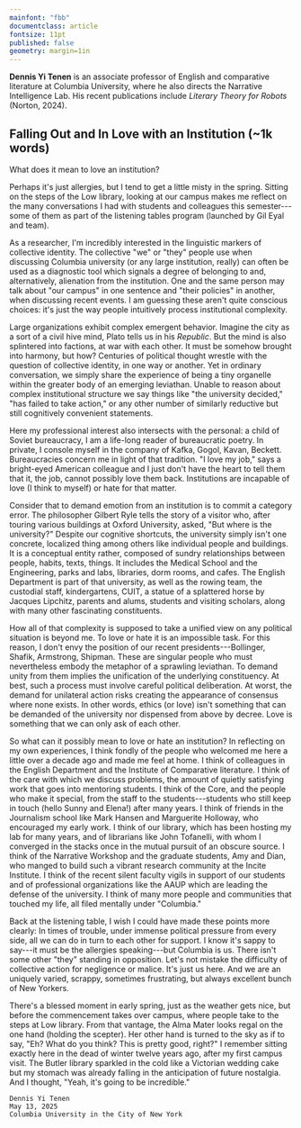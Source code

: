 ```yaml
---
mainfont: "fbb"
documentclass: article
fontsize: 11pt
published: false
geometry: margin=1in
---
```


**Dennis Yi Tenen** is an associate professor of English and comparative literature at Columbia
University, where he also directs the Narrative Intelligence Lab. His recent publications
include *Literary Theory for Robots* (Norton, 2024).

## Falling Out and In Love with an Institution (~1k words)

What does it mean to love an institution?

Perhaps it's just allergies, but I tend to get a little misty in the spring. Sitting on the
steps of the Low library, looking at our campus makes me reflect on the many conversations I
had with students and colleagues this semester---some of them as part of the listening tables
program (launched by Gil Eyal and team).

As a researcher, I'm incredibly interested in the linguistic markers of collective identity.
The collective "we" or "they" people use when discussing Columbia university (or any large
institution, really) can often be used as a diagnostic tool which signals a degree of belonging
to and, alternatively, alienation from the institution. One and the same person may talk about
"our campus" in one sentence and "their policies" in another, when discussing recent events. I
am guessing these aren't quite conscious choices: it's just the way people intuitively process
institutional complexity.

Large organizations exhibit complex emergent behavior. Imagine the city as a sort of a civil
hive mind, Plato tells us in his *Republic*. But the mind is also splintered into factions, at
war with each other. It must be somehow brought into harmony, but how? Centuries of political
thought wrestle with the question of collective identity, in one way or another. Yet in
ordinary conversation, we simply share the experience of being a tiny organelle within the
greater body of an emerging leviathan. Unable to reason about complex institutional structure
we say things like "the university decided," "has failed to take action," or any other number
of similarly reductive but still cognitively convenient statements.

Here my professional interest also intersects with the personal: a child of Soviet bureaucracy,
I am a life-long reader of bureaucratic poetry. In private, I console myself in the company of
Kafka, Gogol, Kavan, Beckett. Bureaucracies concern me in light of that tradition. "I love my
job," says a bright-eyed American colleague and I just don't have the heart to tell them that
it, the job, cannot possibly love them back. Institutions are incapable of love (I think to
myself) or hate for that matter.

Consider that to demand emotion from an institution is to commit a category error. The
philosopher Gilbert Ryle tells the story of a visitor who, after touring various buildings at
Oxford University, asked, "But where is the university?" Despite our cognitive shortcuts, the
university simply isn't one concrete, localized thing among others like individual people and
buildings. It is a conceptual entity rather, composed of sundry relationships between people,
habits, texts, things. It includes the Medical School and the Engineering, parks and labs,
libraries, dorm rooms, and cafes. The English Department is part of that university, as well as
the rowing team, the custodial staff, kindergartens, CUIT, a statue of a splattered horse
by Jacques Lipchitz, parents and alums, students and visiting scholars, along with many other
fascinating constituents.

How all of that complexity is supposed to take a unified view on any political situation is
beyond me. To love or hate it is an impossible task. For this reason, I don't envy the position
of our recent presidents---Bollinger, Shafik, Armstrong, Shipman. These are singular people
who must nevertheless embody the metaphor of a sprawling leviathan. To demand unity from them
implies the unification of the underlying constituency. At best, such a process must involve
careful political deliberation. At worst, the demand for unilateral action risks creating the
appearance of consensus where none exists. In other words, ethics (or love) isn't something
that can be demanded of the university nor dispensed from above by decree. Love is something
that we can only ask of each other.

So what can it possibly mean to love or hate an institution? In reflecting on my own
experiences, I think fondly of the people who welcomed me here a little over a decade ago
and made me feel at home. I think of colleagues in the English Department and the Institute
of Comparative literature. I think of the care with which we discuss problems, the amount
of quietly satisfying work that goes into mentoring students. I think of the Core, and the
people who make it special, from the staff to the students---students who still keep in touch
(hello Sunny and Elena!) after many years. I think of friends in the Journalism school like
Mark Hansen and Marguerite Holloway, who encouraged my early work. I think of our library,
which has been hosting my lab for many years, and of librarians like John Tofanelli, with whom
I converged in the stacks once in the mutual pursuit of an obscure source. I think of the
Narrative Workshop and the graduate students, Amy and Dian, who manged to build such a vibrant
research community at the Incite Institute. I think of the recent silent faculty vigils in
support of our students and of professional organizations like the AAUP which are leading the
defense of the university. I think of many more people and communities that touched my life,
all filed mentally under "Columbia."

Back at the listening table, I wish I could have made these points more clearly: In times
of trouble, under immense political pressure from every side, all we can do in turn to each
other for support. I know it's sappy to say---it must be the allergies speaking---but Columbia is
us. There isn't some other "they" standing in opposition. Let's not mistake the difficulty of
collective action for negligence or malice. It's just us here. And we are an uniquely varied,
scrappy, sometimes frustrating, but always excellent bunch of New Yorkers.

There's a blessed moment in early spring, just as the weather gets nice, but before the
commencement takes over campus, where people take to the steps at Low library. From that
vantage, the Alma Mater looks regal on the one hand (holding the scepter). Her other hand
is turned to the sky as if to say, "Eh? What do you think? This is pretty good, right?" I
remember sitting exactly here in the dead of winter twelve years ago, after my first campus
visit. The Butler library sparkled in the cold like a Victorian wedding cake but my stomach was
already falling in the anticipation of future nostalgia. And I thought, "Yeah, it's going to be
incredible."

`Dennis Yi Tenen`  
`May 13, 2025`  
`Columbia University in the City of New York`  

